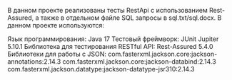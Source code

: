 В данном проекте реализованы тесты RestApi c использованием Rest-Assured, а также в отдельном файле SQL запросы в sql.txt/sql.docx.
В данном проекте используются:

Язык программирования: Java 17
Тестовый фреймворк: JUnit Jupiter 5.10.1
Библиотека для тестирования RESTful API: Rest-Assured 5.4.0
Библиотеки для работы с JSON:
com.fasterxml.jackson.core:jackson-annotations:2.14.3
com.fasterxml.jackson.core:jackson-databind:2.14.3
com.fasterxml.jackson.datatype:jackson-datatype-jsr310:2.14.3
